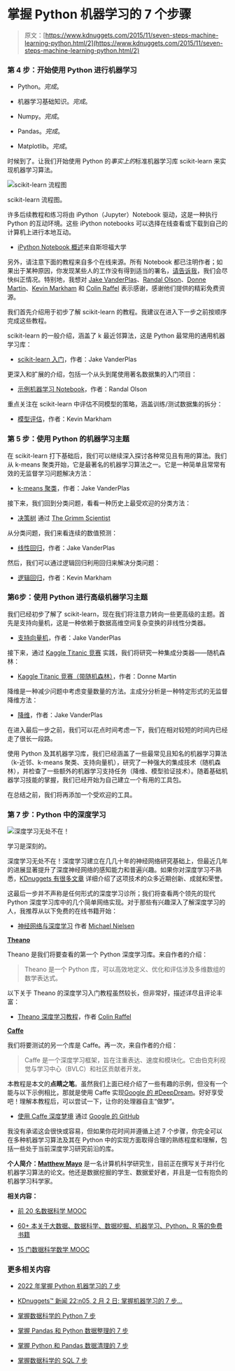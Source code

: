 # 掌握 Python 机器学习的 7 个步骤

> 原文：[https://www.kdnuggets.com/2015/11/seven-steps-machine-learning-python.html/2](https://www.kdnuggets.com/2015/11/seven-steps-machine-learning-python.html/2)

### 第 4 步：开始使用 Python 进行机器学习

+   Python。*完成*。

+   机器学习基础知识。*完成*。

+   Numpy。*完成*。

+   Pandas。*完成*。

+   Matplotlib。*完成*。

时候到了。让我们开始使用 Python 的*事实上的*标准机器学习库 scikit-learn 来实现机器学习算法。

![scikit-learn 流程图](../Images/481115fc1e34c879fe8bf66dd936be66.png)

scikit-learn 流程图。

许多后续教程和练习将由 iPython（Jupyter）Notebook 驱动，这是一种执行 Python 的互动环境。这些 iPython notebooks 可以选择在线查看或下载到自己的计算机上进行本地互动。

+   [iPython Notebook 概述](http://cs231n.github.io/ipython-tutorial/)来自斯坦福大学

另外，请注意下面的教程来自多个在线来源。所有 Notebook 都已注明作者；如果出于某种原因，你发现某些人的工作没有得到适当的署名，[请告诉我](https://twitter.com/mattmayo13)，我们会尽快纠正情况。特别地，我想对 [Jake VanderPlas](http://www.astro.washington.edu/users/vanderplas/)、[Randal Olson](http://www.randalolson.com/)、[Donne Martin](http://donnemartin.com/)、[Kevin Markham](https://twitter.com/justmarkham) 和 [Colin Raffel](http://www.colinraffel.com/) 表示感谢，感谢他们提供的精彩免费资源。

我们首先介绍用于初步了解 scikit-learn 的教程。我建议在进入下一步之前按顺序完成这些教程。

scikit-learn 的一般介绍，涵盖了 k 最近邻算法，这是 Python 最常用的通用机器学习库：

+   [scikit-learn 入门](http://nbviewer.ipython.org/github/donnemartin/data-science-ipython-notebooks/blob/master/scikit-learn/scikit-learn-intro.ipynb)，作者：Jake VanderPlas

更深入和扩展的介绍，包括一个从头到尾使用著名数据集的入门项目：

+   [示例机器学习 Notebook](http://nbviewer.ipython.org/github/rhiever/Data-Analysis-and-Machine-Learning-Projects/blob/master/example-data-science-notebook/Example%20Machine%20Learning%20Notebook.ipynb)，作者：Randal Olson

重点关注在 scikit-learn 中评估不同模型的策略，涵盖训练/测试数据集的拆分：

+   [模型评估](https://github.com/justmarkham/scikit-learn-videos/blob/master/05_model_evaluation.ipynb)，作者：Kevin Markham

### 第 5 步：使用 Python 的机器学习主题

在 scikit-learn 打下基础后，我们可以继续深入探讨各种常见且有用的算法。我们从 k-means 聚类开始，它是最著名的机器学习算法之一。它是一种简单且常常有效的无监督学习问题解决方法：

+   [k-means 聚类](https://github.com/jakevdp/sklearn_pycon2015/blob/master/notebooks/04.2-Clustering-KMeans.ipynb)，作者：Jake VanderPlas

接下来，我们回到分类问题，看看一种历史上最受欢迎的分类方法：

+   [决策树](http://thegrimmscientist.com/2014/10/23/tutorial-decision-trees/) 通过 [The Grimm Scientist](http://thegrimmscientist.com/)

从分类问题，我们来看连续的数值预测：

+   [线性回归](http://nbviewer.ipython.org/github/donnemartin/data-science-ipython-notebooks/blob/master/scikit-learn/scikit-learn-linear-reg.ipynb)，作者：Jake VanderPlas

然后，我们可以通过逻辑回归利用回归来解决分类问题：

+   [逻辑回归](http://nbviewer.ipython.org/github/justmarkham/gadsdc1/blob/master/logistic_assignment/kevin_logistic_sklearn.ipynb)，作者：Kevin Markham

### 第6步：使用 Python 进行高级机器学习主题

我们已经初步了解了 scikit-learn，现在我们将注意力转向一些更高级的主题。首先是支持向量机，这是一种依赖于数据高维空间复杂变换的非线性分类器。

+   [支持向量机](https://github.com/jakevdp/sklearn_pycon2015/blob/master/notebooks/03.1-Classification-SVMs.ipynb)，作者：Jake VanderPlas

接下来，通过 [Kaggle Titanic 竞赛](https://www.kaggle.com/c/titanic) 实践，我们将研究一种集成分类器——随机森林：

+   [Kaggle Titanic 竞赛（带随机森林）](http://nbviewer.ipython.org/github/donnemartin/data-science-ipython-notebooks/blob/master/kaggle/titanic.ipynb)，作者：Donne Martin

降维是一种减少问题中考虑变量数量的方法。主成分分析是一种特定形式的无监督降维方法：

+   [降维](https://github.com/jakevdp/sklearn_pycon2015/blob/master/notebooks/04.1-Dimensionality-PCA.ipynb)，作者：Jake VanderPlas

在进入最后一步之前，我们可以花点时间考虑一下，我们在相对较短的时间内已经走了很长一段路。

使用 Python 及其机器学习库，我们已经涵盖了一些最常见且知名的机器学习算法（k-近邻、k-means 聚类、支持向量机），研究了一种强大的集成技术（随机森林），并检查了一些额外的机器学习支持任务（降维、模型验证技术）。随着基础机器学习技能的掌握，我们已经开始为自己建立一个有用的工具包。

在总结之前，我们将再添加一个受欢迎的工具。

### 第 7 步：Python 中的深度学习

![深度学习无处不在！](../Images/72a09e8266e2645f59f5f8fb58906cfc.png)

学习是深刻的。

深度学习无处不在！深度学习建立在几几十年的神经网络研究基础上，但最近几年的进展显著提升了深度神经网络的感知能力和普遍兴趣。如果你对深度学习不熟悉，[KDnuggets 有很多文章](/?s=deep+learning) 详细介绍了这项技术的众多近期创新、成就和荣誉。

这最后一步并不声称是任何形式的深度学习诊所；我们将查看两个领先的现代 Python 深度学习库中的几个简单网络实现。对于那些有兴趣深入了解深度学习的人，我推荐从以下免费的在线书籍开始：

+   [神经网络与深度学习](http://neuralnetworksanddeeplearning.com/) 作者 [Michael Nielsen](http://michaelnielsen.org/)

[**Theano**](http://deeplearning.net/software/theano/)

Theano 是我们将要查看的第一个 Python 深度学习库。来自作者的介绍：

> Theano 是一个 Python 库，可以高效地定义、优化和评估涉及多维数组的数学表达式。

以下关于 Theano 的深度学习入门教程虽然较长，但非常好，描述详尽且评论丰富：

+   [Theano 深度学习教程](http://nbviewer.ipython.org/github/craffel/theano-tutorial/blob/master/Theano%20Tutorial.ipynb)，作者 [Colin Raffel](http://www.colinraffel.com/)

[**Caffe**](http://caffe.berkeleyvision.org/)

我们将要测试的另一个库是 Caffe。再一次，来自作者的介绍：

> Caffe 是一个深度学习框架，旨在注重表达、速度和模块化。它由伯克利视觉与学习中心（BVLC）和社区贡献者开发。

本教程是本文的**点睛之笔**。虽然我们上面已经介绍了一些有趣的示例，但没有一个能与以下示例相比，那就是使用 Caffe 实现[Google 的 #DeepDream](http://googleresearch.blogspot.ch/2015/06/inceptionism-going-deeper-into-neural.html)。好好享受吧！理解本教程后，可以尝试一下，让你的处理器自主“做梦”。

+   [使用 Caffe 深度梦境](https://github.com/google/deepdream/blob/master/dream.ipynb) 通过 [Google 的 GitHub](https://github.com/google)

我没有承诺这会很快或容易，但如果你花时间并遵循上述 7 个步骤，你完全可以在多种机器学习算法及其在 Python 中的实现方面取得合理的熟练程度和理解，包括一些处于当前深度学习研究前沿的库。

**个人简介：[Matthew Mayo](https://twitter.com/mattmayo13)** 是一名计算机科学研究生，目前正在撰写关于并行化机器学习算法的论文。他还是数据挖掘的学生、数据爱好者，并且是一位有抱负的机器学习科学家。

**相关内容：**

+   [前 20 名数据科学 MOOC](/2015/09/top-20-data-science-moocs.html)

+   [60+ 本关于大数据、数据科学、数据挖掘、机器学习、Python、R 等的免费书籍](/2015/09/free-data-science-books.html)

+   [15 门数据科学数学 MOOC](/2015/09/15-math-mooc-data-science.html)

### 更多相关内容

+   [2022 年掌握 Python 机器学习的 7 步](https://www.kdnuggets.com/2022/02/7-steps-mastering-machine-learning-python.html)

+   [KDnuggets™ 新闻 22:n05, 2 月 2 日: 掌握机器学习的 7 步…](https://www.kdnuggets.com/2022/n05.html)

+   [掌握数据科学的 Python 7 步](https://www.kdnuggets.com/2022/06/7-steps-mastering-python-data-science.html)

+   [掌握 Pandas 和 Python 数据整理的 7 步](https://www.kdnuggets.com/7-steps-to-mastering-data-wrangling-with-pandas-and-python)

+   [掌握 Python 和 Pandas 数据清理的 7 步](https://www.kdnuggets.com/7-steps-to-mastering-data-cleaning-with-python-and-pandas)

+   [掌握数据科学的 SQL 7 步](https://www.kdnuggets.com/2022/04/7-steps-mastering-sql-data-science.html)
